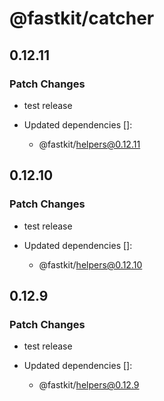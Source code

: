 # @fastkit/catcher

## 0.12.11

### Patch Changes

- test release

- Updated dependencies []:
  - @fastkit/helpers@0.12.11

## 0.12.10

### Patch Changes

- test release

- Updated dependencies []:
  - @fastkit/helpers@0.12.10

## 0.12.9

### Patch Changes

- test release

- Updated dependencies []:
  - @fastkit/helpers@0.12.9
